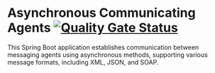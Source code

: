 # Asynchronous Communicating Agents [![Quality Gate Status](https://sonarcloud.io/api/project_badges/measure?project=sadramesbah_asynchronous-communicating-agents&metric=alert_status)](https://sonarcloud.io/summary/new_code?id=sadramesbah_asynchronous-communicating-agents)

This Spring Boot application establishes communication between messaging agents using asynchronous methods, supporting various message formats, including XML, JSON, and SOAP.